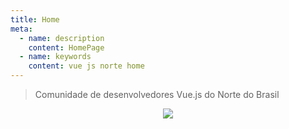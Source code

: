 ```yaml
---
title: Home
meta:
  - name: description
    content: HomePage
  - name: keywords
    content: vue js norte home
---
```


> Comunidade de desenvolvedores Vue.js do Norte do Brasil

<p align="center">
  <img src="https://raw.githubusercontent.com/vuejs-norte/artworks/master/logo-256x256.png" />
</p>
